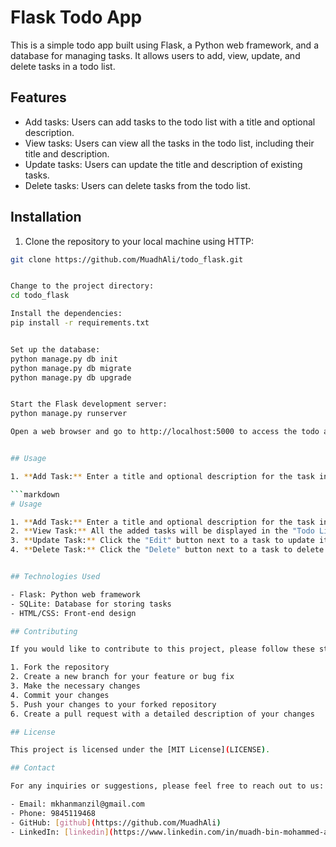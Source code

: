 # Flask Todo App

This is a simple todo app built using Flask, a Python web framework, and a database for managing tasks. It allows users to add, view, update, and delete tasks in a todo list.

## Features

- Add tasks: Users can add tasks to the todo list with a title and optional description.
- View tasks: Users can view all the tasks in the todo list, including their title and description.
- Update tasks: Users can update the title and description of existing tasks.
- Delete tasks: Users can delete tasks from the todo list.

## Installation

1. Clone the repository to your local machine using HTTP:

```bash
git clone https://github.com/MuadhAli/todo_flask.git


Change to the project directory:
cd todo_flask

Install the dependencies:
pip install -r requirements.txt


Set up the database:
python manage.py db init
python manage.py db migrate
python manage.py db upgrade


Start the Flask development server:
python manage.py runserver

Open a web browser and go to http://localhost:5000 to access the todo app.


## Usage

1. **Add Task:** Enter a title and optional description for the task in the "Add Task" form and click the "Add" button.

```markdown
# Usage

1. **Add Task:** Enter a title and optional description for the task in the "Add Task" form and click the "Add" button.
2. **View Task:** All the added tasks will be displayed in the "Todo List" with their title and description.
3. **Update Task:** Click the "Edit" button next to a task to update its title and description in the "Update Task" form and click the "Update" button.
4. **Delete Task:** Click the "Delete" button next to a task to delete it from the todo list.


## Technologies Used

- Flask: Python web framework
- SQLite: Database for storing tasks
- HTML/CSS: Front-end design

## Contributing

If you would like to contribute to this project, please follow these steps:

1. Fork the repository
2. Create a new branch for your feature or bug fix
3. Make the necessary changes
4. Commit your changes
5. Push your changes to your forked repository
6. Create a pull request with a detailed description of your changes

## License

This project is licensed under the [MIT License](LICENSE).

## Contact

For any inquiries or suggestions, please feel free to reach out to us:

- Email: mkhanmanzil@gmail.com
- Phone: 9845119468
- GitHub: [github](https://github.com/MuadhAli)
- LinkedIn: [linkedin](https://www.linkedin.com/in/muadh-bin-mohammed-ali-a50732230/)
